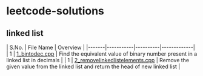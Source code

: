 # leetcode-solutions
## linked list 

| S.No. | File Name | Overview |
|-------|-----------|----------|-------------|
| 1 | [1_bintodec.cpp]([https://github.com/Sia714/leetcode-solutions/tree/main/linked%20list](https://github.com/Sia714/leetcode-solutions/blob/main/linked%20list/1_bintodec.cpp)) | Find the equivalent value of binary number present in a linked list in decimals |
| 1 | [2_removelinkedlistelements.cpp]((https://github.com/Sia714/leetcode-solutions/blob/main/linked%20list/2_removelinkedlistelements.cpp)https://github.com/Sia714/leetcode-solutions/blob/main/linked%20list/2_removelinkedlistelements.cpp) | Remove the given value from the linked list and return the head of new linked list |
